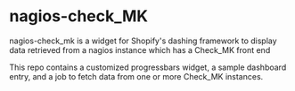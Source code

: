 # nagios-check_MK
nagios-check_mk is a widget for Shopify's dashing framework to display data retrieved from a nagios instance which has a Check_MK front end
  
  This repo contains a customized progressbars widget, a sample dashboard entry, and a job to fetch data from one or more Check_MK instances.
  
  
